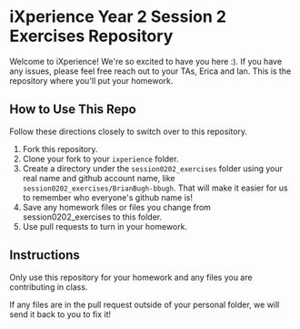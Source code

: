 iXperience Year 2 Session 2 Exercises Repository
================================================

Welcome to iXperience! We're so excited to have you here :). If you have any issues, please feel free reach out to your TAs, Erica and Ian. This is the repository where you'll put your homework.

How to Use This Repo
-----------------------

Follow these directions closely to switch over to this repository.

1. Fork this repository.
2. Clone your fork to your ```ixperience``` folder.
3. Create a directory under the ```session0202_exercises``` folder using your real name and github account name, like ```session0202_exercises/BrianBugh-bbugh```. That will make it easier for us to remember who everyone's github name is!
4. Save any homework files or files you change from session0202_exercises to this folder.
5. Use pull requests to turn in your homework.

Instructions
--------------

Only use this repository for your homework and any files you are contributing in class. 

If any files are in the pull request outside of your personal folder, we will send it back to you to fix it!
